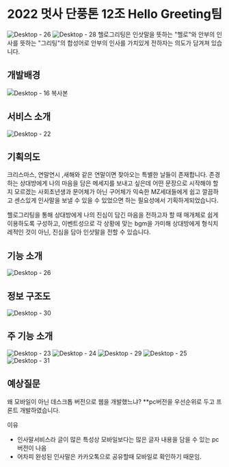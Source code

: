 # 2022 멋사 단풍톤 12조 Hello Greeting팀

![Desktop - 26](https://user-images.githubusercontent.com/71822139/202847768-21361c92-b303-43c7-87f8-b58a7c844a18.png)
![Desktop - 28](https://user-images.githubusercontent.com/71822139/202847774-8f32e72b-8896-451e-9e1b-7aaec80c57ad.png)
헬로그리팅은 
인삿말을 뜻하는 "헬로"와 안부의 인사를 뜻하는 "그리팅"의 합성어로 안부의 인사를 가치있게 전하자는 의도가 담겨져 있습니다.

## 개발배경
![Desktop - 16 복사본](https://user-images.githubusercontent.com/71822139/202847829-19fe8df0-6b4f-4222-97d5-421507e3ce21.png)

## 서비스 소개
![Desktop - 22](https://user-images.githubusercontent.com/71822139/202847855-fb1b7e58-7de8-4585-b8b4-3a0c17b1c2ca.png)

## 기획의도
크리스마스, 연말연시 ,새해와 같은 연말이면 찾아오는 특별한 날들이 존재합니다.  존경하는 상대방에게 나의 마음을 담은 메세지를 보내고 싶은데 어떤 문장으로 시작해야 할 지 모르겠는 사회초년생과 문어체가 아닌 구어체가 익숙한 MZ세대들에게 쉽고 깔끔하고 센스있게 인사말을 보낼 수 있을 수 있었으면 하는 필요성에서 기획하게되었습니다.

헬로그리팅을 통해 상대방에게 나의 진심이 담긴 마음을 전하고자 할 때 매개체로 쉽게 이용하도록 구성하고, 이벤트성으로 각 상황에 맞는 bgm을 가미해 상대방에게 형식치레적인 것이 아닌, 진심을 담아 인삿말을 전할 수 있습니다.

## 기능 소개
![Desktop - 26](https://user-images.githubusercontent.com/71822139/202847908-07bae3a1-ed1c-46c4-a3cc-f247dc933353.png)

## 정보 구조도
![Desktop - 30](https://user-images.githubusercontent.com/71822139/202847916-85cfbd1a-fc54-4e07-9429-b3f9d6ef1dfb.png)

## 주 기능 소개
![Desktop - 23](https://user-images.githubusercontent.com/71822139/202847939-1a3a75d4-f019-454b-861d-dc75ea44bd99.png)
![Desktop - 24](https://user-images.githubusercontent.com/71822139/202847976-13edca80-96e0-4e9e-ab23-c52ea23a5e18.png)
![Desktop - 29](https://user-images.githubusercontent.com/71822139/202847979-7bba7036-7492-4b9b-9281-9fa9a00f3202.png)
![Desktop - 25](https://user-images.githubusercontent.com/71822139/202847989-b9b0b80d-4699-4ba4-aa69-b37e2f7c83f4.png)
![Desktop - 31](https://user-images.githubusercontent.com/71822139/202847998-720442b9-aced-4818-859d-6ff979fef51b.png)

## 예상질문
왜 모바일이 아닌 데스크톱 버전으로 웹을 개발했느냐?
**pc버전을 우선순위로 두고 프론트 개발하였습니다.

 이유

- 인사말서비스라 글이 많은 특성상 모바일보다는 많은 글자 내용을 담을 수 있는 pc버전이 나음
- 어차피 완성된 인사말은 카카오톡으로 공유할때 모바일로 확인하기 때문임.
